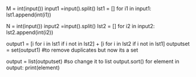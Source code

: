 


M = int(input())
input1 =input().split()
lst1 = []
for i1 in input1:
        lst1.append(int(i1))
        
N = int(input())
input2 =input().split()
lst2 = []
for i2 in input2:
        lst2.append(int(i2))
        
output1 = [i for i in lst1 if i not in lst2] + [i for i in lst2 if i not in lst1]
outputset = set(output1) #to remove duplicates but now its a set

output = list(outputset) #so change it to list
output.sort()
for element in output:
        print(element)
